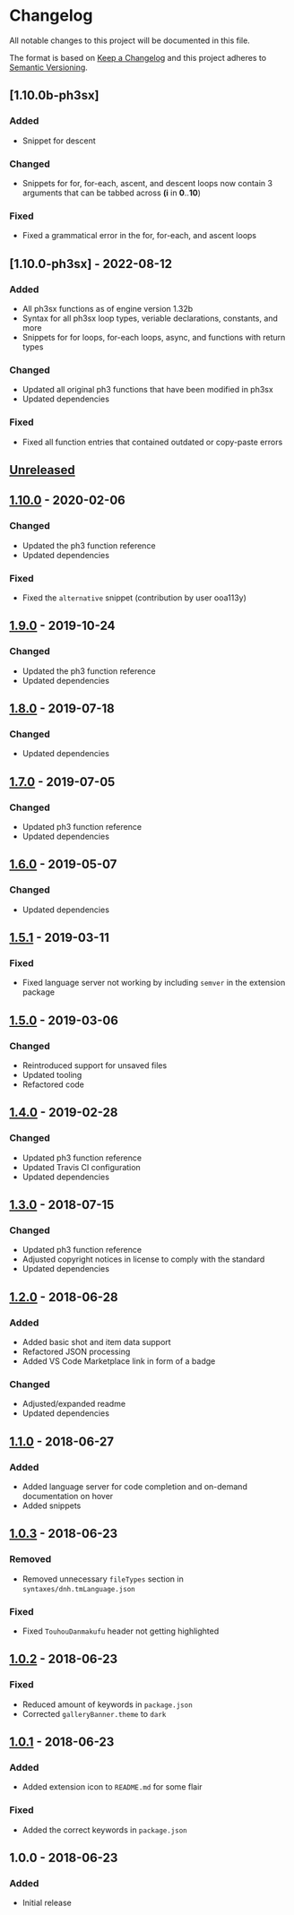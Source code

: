 # Changelog

All notable changes to this project will be documented in this file.

The format is based on [Keep a Changelog](http://keepachangelog.com/en/1.0.0/)
and this project adheres to [Semantic Versioning](http://semver.org/spec/v2.0.0.html).

## [1.10.0b-ph3sx]

### Added

+ Snippet for descent

### Changed

+ Snippets for for, for-each, ascent, and descent loops now contain 3 arguments that can be tabbed across **(i** in **0**..**10**)

### Fixed

+ Fixed a grammatical error in the for, for-each, and ascent loops

## [1.10.0-ph3sx] - 2022-08-12

### Added

+ All ph3sx functions as of engine version 1.32b
+ Syntax for all ph3sx loop types, veriable declarations, constants, and more
+ Snippets for for loops, for-each loops, async, and functions with return types

### Changed

+ Updated all original ph3 functions that have been modified in ph3sx
+ Updated dependencies

### Fixed

+ Fixed all function entries that contained outdated or copy-paste errors


## [Unreleased]

## [1.10.0] - 2020-02-06

### Changed

+ Updated the ph3 function reference
+ Updated dependencies

### Fixed

+ Fixed the `alternative` snippet (contribution by user ooa113y)

## [1.9.0] - 2019-10-24

### Changed

+ Updated the ph3 function reference
+ Updated dependencies

## [1.8.0] - 2019-07-18

### Changed

+ Updated dependencies

## [1.7.0] - 2019-07-05

### Changed

+ Updated ph3 function reference
+ Updated dependencies

## [1.6.0] - 2019-05-07

### Changed

+ Updated dependencies

## [1.5.1] - 2019-03-11

### Fixed

+ Fixed language server not working by including `semver` in the extension
  package

## [1.5.0] - 2019-03-06

### Changed

+ Reintroduced support for unsaved files
+ Updated tooling
+ Refactored code

## [1.4.0] - 2019-02-28

### Changed

+ Updated ph3 function reference
+ Updated Travis CI configuration
+ Updated dependencies

## [1.3.0] - 2018-07-15

### Changed

+ Updated ph3 function reference
+ Adjusted copyright notices in license to comply with the standard
+ Updated dependencies

## [1.2.0] - 2018-06-28

### Added

+ Added basic shot and item data support
+ Refactored JSON processing
+ Added VS Code Marketplace link in form of a badge

### Changed

+ Adjusted/expanded readme
+ Updated dependencies

## [1.1.0] - 2018-06-27

### Added

+ Added language server for code completion and on-demand documentation on
  hover
+ Added snippets

## [1.0.3] - 2018-06-23

### Removed

+ Removed unnecessary `fileTypes` section in `syntaxes/dnh.tmLanguage.json`

### Fixed

+ Fixed `TouhouDanmakufu` header not getting highlighted

## [1.0.2] - 2018-06-23

### Fixed

+ Reduced amount of keywords in `package.json`
+ Corrected `galleryBanner.theme` to `dark`

## [1.0.1] - 2018-06-23

### Added

+ Added extension icon to `README.md` for some flair

### Fixed

+ Added the correct keywords in `package.json`

## 1.0.0 - 2018-06-23

### Added

+ Initial release

[Unreleased]: https://github.com/mserajnik/dnh/compare/1.10.0...develop
[1.10.0]: https://github.com/mserajnik/dnh/compare/1.9.0...1.10.0
[1.9.0]: https://github.com/mserajnik/dnh/compare/1.8.0...1.9.0
[1.8.0]: https://github.com/mserajnik/dnh/compare/1.7.0...1.8.0
[1.7.0]: https://github.com/mserajnik/dnh/compare/1.6.0...1.7.0
[1.6.0]: https://github.com/mserajnik/dnh/compare/1.5.1...1.6.0
[1.5.1]: https://github.com/mserajnik/dnh/compare/1.5.0...1.5.1
[1.5.0]: https://github.com/mserajnik/dnh/compare/1.4.0...1.5.0
[1.4.0]: https://github.com/mserajnik/dnh/compare/1.3.0...1.4.0
[1.3.0]: https://github.com/mserajnik/dnh/compare/1.2.0...1.3.0
[1.2.0]: https://github.com/mserajnik/dnh/compare/1.1.0...1.2.0
[1.1.0]: https://github.com/mserajnik/dnh/compare/1.0.3...1.1.0
[1.0.3]: https://github.com/mserajnik/dnh/compare/1.0.2...1.0.3
[1.0.2]: https://github.com/mserajnik/dnh/compare/1.0.1...1.0.2
[1.0.1]: https://github.com/mserajnik/dnh/compare/1.0.0...1.0.1
